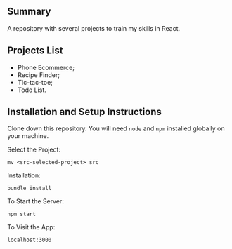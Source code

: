 ## Summary

A repository with several projects to train my skills in React.

## Projects List

- Phone Ecommerce;
- Recipe Finder;
- Tic-tac-toe;
- Todo List.

## Installation and Setup Instructions

Clone down this repository. You will need `node` and `npm` installed globally on your machine.

Select the Project:

`mv <src-selected-project> src`

Installation:

`bundle install`

To Start the Server:

`npm start`

To Visit the App:

`localhost:3000`
